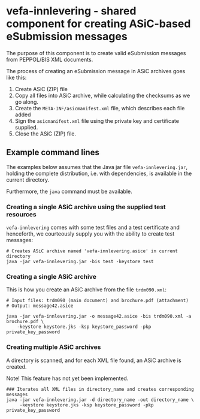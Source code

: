 # vefa-innlevering - shared component for creating ASiC-based eSubmission messages

The purpose of this component is to create valid eSubmission messages from PEPPOL/BIS XML documents.

The process of creating an eSubmission message in ASiC archives goes like this:

1. Create ASiC (ZIP) file
1. Copy all files into ASiC archive, while calculating the checksums as we go along.
1. Create the `META-INF/asicmanifest.xml` file, which describes each file added
1. Sign the `asicmanifest.xml` file using the private key and certificate supplied.
1. Close the ASiC (ZIP) file.

## Example command lines

The examples below assumes that the Java jar file `vefa-innlevering.jar`, holding the complete distribution, i.e. with
dependencies, is available in the current directory.

Furthermore, the `java` command must be available.

### Creating a single ASiC archive using the supplied test resources
`vefa-innlevering` comes with some test files and a test certificate and henceforth, we courteously supply you
with the ability to create test messages:
```
# Creates ASiC archive named 'vefa-innlevering.asice' in current directory
java -jar vefa-innlevering.jar -bis test -keystore test
```

### Creating a single ASiC archive
This is how you create an ASiC archive from the file `trdm090.xml`:
```
# Input files: trdm090 (main document) and brochure.pdf (attachment)
# Output: message42.asice

java -jar vefa-innlevering.jar -o message42.asice -bis trdm090.xml -a brochure.pdf \
    -keystore keystore.jks -ksp keystore_password -pkp private_key_password
```
### Creating multiple ASiC archives
A directory is scanned, and for each XML file found, an ASiC archive is created.

Note! This feature has not yet been implemented.
```
### Iterates all XML files in directory_name and creates corresponding messages
java -jar vefa-innlevering.jar -d directory_name -out directory_name \
     -keystore keystore.jks -ksp keystore_password -pkp private_key_password
```
